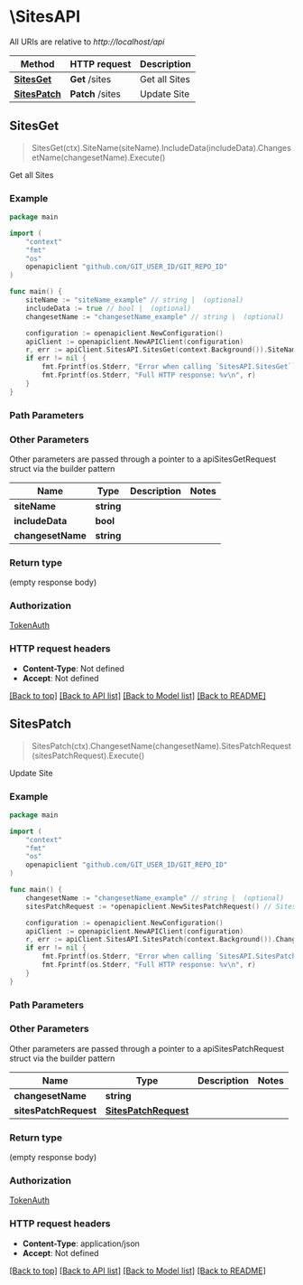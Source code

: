 # \SitesAPI

All URIs are relative to *http://localhost/api*

Method | HTTP request | Description
------------- | ------------- | -------------
[**SitesGet**](SitesAPI.md#SitesGet) | **Get** /sites | Get all Sites
[**SitesPatch**](SitesAPI.md#SitesPatch) | **Patch** /sites | Update Site



## SitesGet

> SitesGet(ctx).SiteName(siteName).IncludeData(includeData).ChangesetName(changesetName).Execute()

Get all Sites



### Example

```go
package main

import (
	"context"
	"fmt"
	"os"
	openapiclient "github.com/GIT_USER_ID/GIT_REPO_ID"
)

func main() {
	siteName := "siteName_example" // string |  (optional)
	includeData := true // bool |  (optional)
	changesetName := "changesetName_example" // string |  (optional)

	configuration := openapiclient.NewConfiguration()
	apiClient := openapiclient.NewAPIClient(configuration)
	r, err := apiClient.SitesAPI.SitesGet(context.Background()).SiteName(siteName).IncludeData(includeData).ChangesetName(changesetName).Execute()
	if err != nil {
		fmt.Fprintf(os.Stderr, "Error when calling `SitesAPI.SitesGet``: %v\n", err)
		fmt.Fprintf(os.Stderr, "Full HTTP response: %v\n", r)
	}
}
```

### Path Parameters



### Other Parameters

Other parameters are passed through a pointer to a apiSitesGetRequest struct via the builder pattern


Name | Type | Description  | Notes
------------- | ------------- | ------------- | -------------
 **siteName** | **string** |  | 
 **includeData** | **bool** |  | 
 **changesetName** | **string** |  | 

### Return type

 (empty response body)

### Authorization

[TokenAuth](../README.md#TokenAuth)

### HTTP request headers

- **Content-Type**: Not defined
- **Accept**: Not defined

[[Back to top]](#) [[Back to API list]](../README.md#documentation-for-api-endpoints)
[[Back to Model list]](../README.md#documentation-for-models)
[[Back to README]](../README.md)


## SitesPatch

> SitesPatch(ctx).ChangesetName(changesetName).SitesPatchRequest(sitesPatchRequest).Execute()

Update Site



### Example

```go
package main

import (
	"context"
	"fmt"
	"os"
	openapiclient "github.com/GIT_USER_ID/GIT_REPO_ID"
)

func main() {
	changesetName := "changesetName_example" // string |  (optional)
	sitesPatchRequest := *openapiclient.NewSitesPatchRequest() // SitesPatchRequest |  (optional)

	configuration := openapiclient.NewConfiguration()
	apiClient := openapiclient.NewAPIClient(configuration)
	r, err := apiClient.SitesAPI.SitesPatch(context.Background()).ChangesetName(changesetName).SitesPatchRequest(sitesPatchRequest).Execute()
	if err != nil {
		fmt.Fprintf(os.Stderr, "Error when calling `SitesAPI.SitesPatch``: %v\n", err)
		fmt.Fprintf(os.Stderr, "Full HTTP response: %v\n", r)
	}
}
```

### Path Parameters



### Other Parameters

Other parameters are passed through a pointer to a apiSitesPatchRequest struct via the builder pattern


Name | Type | Description  | Notes
------------- | ------------- | ------------- | -------------
 **changesetName** | **string** |  | 
 **sitesPatchRequest** | [**SitesPatchRequest**](SitesPatchRequest.md) |  | 

### Return type

 (empty response body)

### Authorization

[TokenAuth](../README.md#TokenAuth)

### HTTP request headers

- **Content-Type**: application/json
- **Accept**: Not defined

[[Back to top]](#) [[Back to API list]](../README.md#documentation-for-api-endpoints)
[[Back to Model list]](../README.md#documentation-for-models)
[[Back to README]](../README.md)

